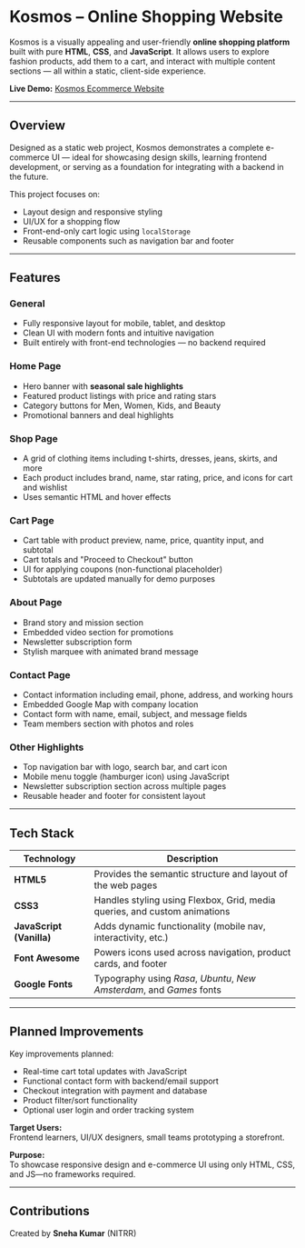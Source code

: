 #  Kosmos – Online Shopping Website

Kosmos is a visually appealing and user-friendly **online shopping platform** built with pure **HTML**, **CSS**, and **JavaScript**. It allows users to explore fashion products, add them to a cart, and interact with multiple content sections — all within a static, client-side experience.

**Live Demo:** [Kosmos Ecommerce Website](https://snehakumarr.github.io/Kosmos_ecommerce_website/)


---
##  Overview


Designed as a static web project, Kosmos demonstrates a complete e-commerce UI — ideal for showcasing design skills, learning frontend development, or serving as a foundation for integrating with a backend in the future.

This project focuses on:
- Layout design and responsive styling
- UI/UX for a shopping flow
- Front-end-only cart logic using `localStorage`
- Reusable components such as navigation bar and footer


---

##  Features

###  General
- Fully responsive layout for mobile, tablet, and desktop
- Clean UI with modern fonts and intuitive navigation
- Built entirely with front-end technologies — no backend required

###  Home Page
- Hero banner with **seasonal sale highlights**
- Featured product listings with price and rating stars
- Category buttons for Men, Women, Kids, and Beauty
- Promotional banners and deal highlights

###  Shop Page
- A grid of clothing items including t-shirts, dresses, jeans, skirts, and more
- Each product includes brand, name, star rating, price, and icons for cart and wishlist
- Uses semantic HTML and hover effects

###  Cart Page
- Cart table with product preview, name, price, quantity input, and subtotal
- Cart totals and "Proceed to Checkout" button
- UI for applying coupons (non-functional placeholder)
- Subtotals are updated manually for demo purposes

###  About Page
- Brand story and mission section
- Embedded video section for promotions
- Newsletter subscription form
- Stylish marquee with animated brand message

###  Contact Page
- Contact information including email, phone, address, and working hours
- Embedded Google Map with company location
- Contact form with name, email, subject, and message fields
- Team members section with photos and roles

###  Other Highlights
- Top navigation bar with logo, search bar, and cart icon
- Mobile menu toggle (hamburger icon) using JavaScript
- Newsletter subscription section across multiple pages
- Reusable header and footer for consistent layout

---

## Tech Stack

| Technology             | Description                                                                 |
|------------------------|-----------------------------------------------------------------------------|
| **HTML5**              | Provides the semantic structure and layout of the web pages                |
| **CSS3**               | Handles styling using Flexbox, Grid, media queries, and custom animations  |
| **JavaScript (Vanilla)** | Adds dynamic functionality (mobile nav, interactivity, etc.)              |
| **Font Awesome**       | Powers icons used across navigation, product cards, and footer             |
| **Google Fonts**       | Typography using *Rasa*, *Ubuntu*, *New Amsterdam*, and *Games* fonts      |


---
##  Planned Improvements

Key improvements planned:

- Real-time cart total updates with JavaScript
- Functional contact form with backend/email support
- Checkout integration with payment and database
- Product filter/sort functionality
- Optional user login and order tracking system

**Target Users:**  
Frontend learners, UI/UX designers, small teams prototyping a storefront.

**Purpose:**  
To showcase responsive design and e-commerce UI using only HTML, CSS, and JS—no frameworks required.

---

## Contributions 
Created by **Sneha Kumar** (NITRR)


